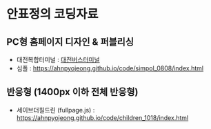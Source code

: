 # 안표정의 코딩자료
## PC형 홈페이지 디자인 & 퍼블리싱
- 대전복합터미널 : <a href="https://ahnpyojeong.github.io/code/djbus/index.html">대전버스터미널</a>
- 심폴 : https://ahnpyojeong.github.io/code/simpol_0808/index.html
## 반응형 (1400px 이하 전체 반응형)
- 세이브더칠드린 (fullpage.js) : https://ahnpyojeong.github.io/code/children_1018/index.html
